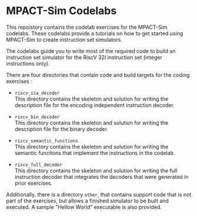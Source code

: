 # MPACT-Sim Codelabs

This repoistory contains the codelab exercises for the MPACT-Sim codelabs.
These codelabs provide a tutorials on how to get started using MPACT-Sim to
create instruction set simulators.

The codelabs guide you to write most of the required code to build an
instruction set simulator for the RiscV 32I instruction set (integer
instructions only). 

There are four directories that contain code and build targets for the coding
exercises :

*   `riscv_isa_decoder` <br />
    This directory contains the skeleton and solution for writing the
    description file for the encoding independent instruction decoder.

*   `riscv_bin_decoder` <br />
    This directory contains the skeleton and solution for writing the
    description file for the binary decoder.

*   `riscv_semantic_functions` <br />
    This directory contains the skeleton and solution for writing the
    semantic functions that implement the instructions in the codelab.

*   `riscv_full_decoder` <br />
    This directory contains the skeleton and solution for writing the full
    instruction decoder that integrates the decoders that were generated in
    prior exercises.

Additionally, there is a directory `other`, that contains support code that
is not part of the exercises, but allows a finished simulator to be built
and executed. A sample "Hellow World" executable is also provided.

